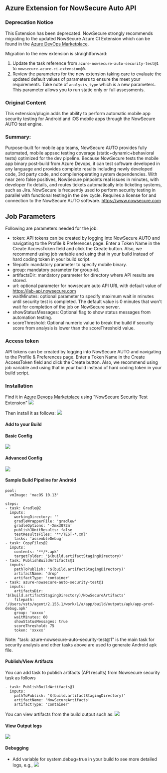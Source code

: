 ## Azure Extension for NowSecure Auto API

### Deprecation Notice

This Extension has been deprecated.  NowSecure strongly recommends migrating to the updated NowSecure Azure CI Extension which can be found in the [Azure DevOps Marketplace](https://marketplace.visualstudio.com/items?itemName=Nowsecure-com.nowsecure-azure-ci-extension).

Migration to the new extension is straightforward:

1. Update the task reference from `azure-nowsecure-auto-security-test@1` to `nowsecure-azure-ci-extension@0`.
2. Review the parameters for the new extension taking care to evaluate the updated default values of parameters to ensure the meet your requirements.
Take note of `analysis_type` which is a new parameters. This parameter allows you to run static only or full assessments.

### Original Content

This extension/plugin adds the ability to perform automatic mobile app security testing for Android and iOS mobile apps through the NowSecure AUTO test engine.

### Summary:
Purpose-built for mobile app teams, NowSecure AUTO provides fully automated, mobile appsec testing coverage (static+dynamic+behavioral tests) optimized for the dev pipeline. Because NowSecure tests the mobile app binary post-build from Azure Devops, it can test software developed in any language and provides complete results including newly developed code, 3rd party code, and compiler/operating system dependencies. With near zero false positives, NowSecure pinpoints real issues in minutes, with developer fix details, and routes tickets automatically into ticketing systems, such as Jira. NowSecure is frequently used to perform security testing in parallel with functional testing in the dev cycle. Requires a license for and connection to the NowSecure AUTO software. https://www.nowsecure.com

## Job Parameters
Following are parameters needed for the job:
- token: API tokens can be created by logging into NowSecure AUTO and navigating to the Profile & Preferences page. Enter a Token Name in the Create AccessToken field and click the Create button. Also, we recommend using job variable and using that in your build instead of hard coding token in your build script.
- filepath: mandatory parameter to specify mobile binary.
- group: mandatory parameter for group-id.
- artifactsDir: mandatory parameter for directory where API results are stored.
- url: optional parameter for nowsecure auto API URL with default value of https://lab-api.nowsecure.com
- waitMinutes: optional parameter to specify maximum wait in minutes until security test is completed. The default value is 0 minutes that won't wait for completion of the job on NowSecure server.
- showStatusMessages: Optional flag to show status messages from automation testing.
- scoreThreshold: Optional numeric value to break the build if security score from analysis is lower than the scoreThreshold value.

### Access token
API tokens can be created by logging into NowSecure AUTO and navigating to the Profile & Preferences page. Enter a Token Name in the Create AccessToken field and click the Create button. Also, we recommend using job variable and using that in your build instead of hard coding token in your build script.

### Installation

Find it in [Azure Devops Marketplace](https://marketplace.visualstudio.com/azuredevops) using "NowSecure Security Test Extension"
![](images/marketplace.png)

Then install it as follows:
![](images/install.png)

#### Add to your Build

#### Basic Config
![](images/basic-config.png)

#### Advanced Config
![](images/advanced-config.png)

#### Sample Build Pipeline for Android
```
pool:
  vmImage: 'macOS 10.13'

steps:
- task: Gradle@2
  inputs:
    workingDirectory: ''
    gradleWrapperFile: 'gradlew'
    gradleOptions: '-Xmx3072m'
    publishJUnitResults: false
    testResultsFiles: '**/TEST-*.xml'
    tasks: 'assembleDebug'
- task: CopyFiles@2
  inputs:
    contents: '**/*.apk'
    targetFolder: '$(build.artifactStagingDirectory)'
- task: PublishBuildArtifacts@1
  inputs:
    pathToPublish: '$(build.artifactStagingDirectory)'
    artifactName: 'drop'
    artifactType: 'container'
- task: azure-nowsecure-auto-security-test@1
  inputs:
    artifactsDir: '$(build.artifactStagingDirectory)/NowSecureArtifacts'
    filepath: '/Users/vsts/agent/2.155.1/work/1/a/app/build/outputs/apk/app-prod-debug.apk'
    group: 'xxxxx'
    waitMinutes: 60
    showStatusMessages: true
    scoreThreshold: 75
    token: 'xxxxx'
```
Note: "task: azure-nowsecure-auto-security-test@1" is the main task for security analysis and other tasks above are used to generate Android apk file.

#### Publish/View Artifacts
You can add task to publish artifacts (API results) from Nowsecure security task as follows
```
- task: PublishBuildArtifacts@1
  inputs:
    pathToPublish: '$(build.artifactStagingDirectory)'
    artifactName: 'NowSecureArtifacts'
    artifactType: 'container'
```

You can view artifacts from the build output such as:
![](images/artifacts.png)


#### View Output logs
![](images/log.png)


#### Debugging
- Add variable for system.debug=true in your build to see more detailed logs, e.g.,
![](images/debug.png)
